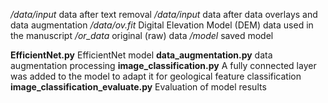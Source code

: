 

*/data/input* data after text removal
*/data/input* data after data overlays and data augmentation
*/data/ov.fit* Digital Elevation Model (DEM) data used in the manuscript
*/or_data* original (raw) data
*/model* saved model

**EfficientNet.py** EfficientNet model
**data_augmentation.py** data augmentation processing
**image_classification.py** A fully connected layer was added to the model to adapt it for geological feature classification
**image_classification_evaluate.py** Evaluation of model results
